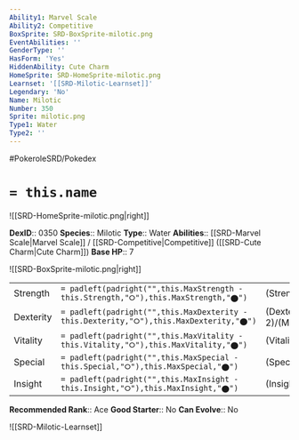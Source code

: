 ```yaml
---
Ability1: Marvel Scale
Ability2: Competitive
BoxSprite: SRD-BoxSprite-milotic.png
EventAbilities: ''
GenderType: ''
HasForm: 'Yes'
HiddenAbility: Cute Charm
HomeSprite: SRD-HomeSprite-milotic.png
Learnset: '[[SRD-Milotic-Learnset]]'
Legendary: 'No'
Name: Milotic
Number: 350
Sprite: milotic.png
Type1: Water
Type2: ''
---
```


#PokeroleSRD/Pokedex

# `= this.name`

![[SRD-HomeSprite-milotic.png|right]]

**DexID**:: 0350
**Species**:: Milotic
**Type**:: Water
**Abilities**:: [[SRD-Marvel Scale|Marvel Scale]] / [[SRD-Competitive|Competitive]] ([[SRD-Cute Charm|Cute Charm]])
**Base HP**:: 7

![[SRD-BoxSprite-milotic.png|right]]

|           |                                                                                        |                                          |
| --------- | -------------------------------------------------------------------------------------- | ---------------------------------------- |
| Strength  | `= padleft(padright("",this.MaxStrength - this.Strength,"⭘"),this.MaxStrength,"⬤")`    | (Strength::2)/(MaxStrength::4)   |
| Dexterity | `= padleft(padright("",this.MaxDexterity - this.Dexterity,"⭘"),this.MaxDexterity,"⬤")` | (Dexterity:: 2)/(MaxDexterity::5) |
| Vitality  | `= padleft(padright("",this.MaxVitality - this.Vitality,"⭘"),this.MaxVitality,"⬤")`    | (Vitality::2)/(MaxVitality::5)   |
| Special   | `= padleft(padright("",this.MaxSpecial - this.Special,"⭘"),this.MaxSpecial,"⬤")`       | (Special::3)/(MaxSpecial::6)     |
| Insight   | `= padleft(padright("",this.MaxInsight - this.Insight,"⭘"),this.MaxInsight,"⬤")`       | (Insight::3)/(MaxInsight::6)     |

**Recommended Rank**:: Ace
**Good Starter**:: No
**Can Evolve**:: No

![[SRD-Milotic-Learnset]]